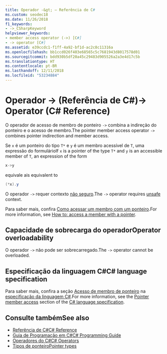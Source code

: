 ```yaml
---
title: Operador -&gt; – Referência de C#
ms.custom: seodec18
ms.date: 11/26/2018
f1_keywords:
- ->_CSharpKeyword
helpviewer_keywords:
- member access operator (->) [C#]
- -> operator [C#]
ms.assetid: e39ccdc1-f1ff-4a92-bf1d-ac2c8c11316a
ms.openlocfilehash: bb1ccd026f403e68565c5c7681943d8017578d01
ms.sourcegitcommit: bdd930b5df20a45c29483d905526a2a3e4d17c5b
ms.translationtype: HT
ms.contentlocale: pt-BR
ms.lasthandoff: 12/11/2018
ms.locfileid: "53234884"
---
```

# <a name="-gt-operator-c-reference"></a><span data-ttu-id="0b6ee-102">Operador -&gt; (Referência de C#)</span><span class="sxs-lookup"><span data-stu-id="0b6ee-102">-&gt; Operator (C# Reference)</span></span>

<span data-ttu-id="0b6ee-103">O operador de acesso de membro de ponteiro `->` combina a indireção do ponteiro e o acesso de membro.</span><span class="sxs-lookup"><span data-stu-id="0b6ee-103">The pointer member access operator `->` combines pointer indirection and member access.</span></span>

<span data-ttu-id="0b6ee-104">Se `x` é um ponteiro do tipo `T*` e `y` é um membro acessível de `T`, uma expressão do formulário</span><span class="sxs-lookup"><span data-stu-id="0b6ee-104">If `x` is a pointer of the type `T*` and `y` is an accessible member of `T`, an expression of the form</span></span>

```csharp
x->y
```

<span data-ttu-id="0b6ee-105">equivale a</span><span class="sxs-lookup"><span data-stu-id="0b6ee-105">is equivalent to</span></span>

```csharp
(*x).y
```

<span data-ttu-id="0b6ee-106">O operador `->` requer contexto [não seguro](../keywords/unsafe.md).</span><span class="sxs-lookup"><span data-stu-id="0b6ee-106">The `->` operator requires [unsafe](../keywords/unsafe.md) context.</span></span>

<span data-ttu-id="0b6ee-107">Para saber mais, confira [Como acessar um membro com um ponteiro](../../programming-guide/unsafe-code-pointers/how-to-access-a-member-with-a-pointer.md).</span><span class="sxs-lookup"><span data-stu-id="0b6ee-107">For more information, see [How to: access a member with a pointer](../../programming-guide/unsafe-code-pointers/how-to-access-a-member-with-a-pointer.md).</span></span>

## <a name="operator-overloadability"></a><span data-ttu-id="0b6ee-108">Capacidade de sobrecarga do operador</span><span class="sxs-lookup"><span data-stu-id="0b6ee-108">Operator overloadability</span></span>

<span data-ttu-id="0b6ee-109">O operador `->` não pode ser sobrecarregado.</span><span class="sxs-lookup"><span data-stu-id="0b6ee-109">The `->` operator cannot be overloaded.</span></span>

## <a name="c-language-specification"></a><span data-ttu-id="0b6ee-110">Especificação da linguagem C#</span><span class="sxs-lookup"><span data-stu-id="0b6ee-110">C# language specification</span></span>

<span data-ttu-id="0b6ee-111">Para saber mais, confira a seção [Acesso de membro de ponteiro](~/_csharplang/spec/unsafe-code.md#pointer-member-access) na [especificação da linguagem C#](../language-specification/index.md).</span><span class="sxs-lookup"><span data-stu-id="0b6ee-111">For more information, see the [Pointer member access](~/_csharplang/spec/unsafe-code.md#pointer-member-access) section of the [C# language specification](../language-specification/index.md).</span></span>

## <a name="see-also"></a><span data-ttu-id="0b6ee-112">Consulte também</span><span class="sxs-lookup"><span data-stu-id="0b6ee-112">See also</span></span>

- [<span data-ttu-id="0b6ee-113">Referência de C#</span><span class="sxs-lookup"><span data-stu-id="0b6ee-113">C# Reference</span></span>](../index.md)
- [<span data-ttu-id="0b6ee-114">Guia de Programação em C#</span><span class="sxs-lookup"><span data-stu-id="0b6ee-114">C# Programming Guide</span></span>](../../programming-guide/index.md)
- [<span data-ttu-id="0b6ee-115">Operadores do C#</span><span class="sxs-lookup"><span data-stu-id="0b6ee-115">C# Operators</span></span>](index.md)
- [<span data-ttu-id="0b6ee-116">Tipos de ponteiro</span><span class="sxs-lookup"><span data-stu-id="0b6ee-116">Pointer types</span></span>](../../programming-guide/unsafe-code-pointers/pointer-types.md)
